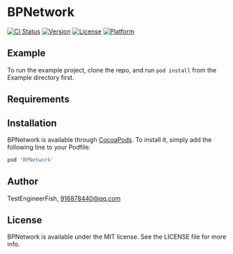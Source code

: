 # BPNetwork

[![CI Status](https://img.shields.io/travis/TestEngineerFish/BPNetwork.svg?style=flat)](https://travis-ci.org/TestEngineerFish/BPNetwork)
[![Version](https://img.shields.io/cocoapods/v/BPNetwork.svg?style=flat)](https://cocoapods.org/pods/BPNetwork)
[![License](https://img.shields.io/cocoapods/l/BPNetwork.svg?style=flat)](https://cocoapods.org/pods/BPNetwork)
[![Platform](https://img.shields.io/cocoapods/p/BPNetwork.svg?style=flat)](https://cocoapods.org/pods/BPNetwork)

## Example

To run the example project, clone the repo, and run `pod install` from the Example directory first.

## Requirements

## Installation

BPNetwork is available through [CocoaPods](https://cocoapods.org). To install
it, simply add the following line to your Podfile:

```ruby
pod 'BPNetwork'
```

## Author

TestEngineerFish, 916878440@qq.com

## License

BPNetwork is available under the MIT license. See the LICENSE file for more info.
